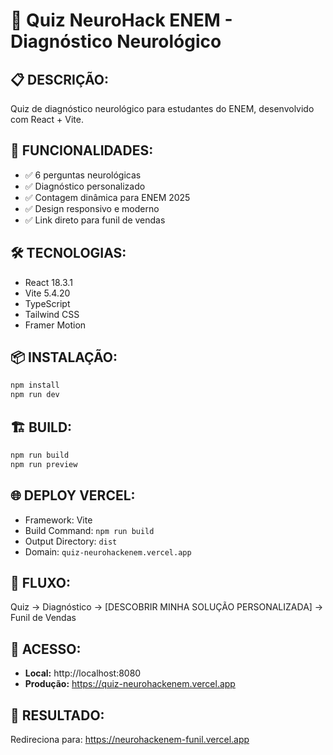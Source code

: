 # 🧠 Quiz NeuroHack ENEM - Diagnóstico Neurológico

## 📋 **DESCRIÇÃO:**
Quiz de diagnóstico neurológico para estudantes do ENEM, desenvolvido com React + Vite.

## 🚀 **FUNCIONALIDADES:**
- ✅ 6 perguntas neurológicas
- ✅ Diagnóstico personalizado
- ✅ Contagem dinâmica para ENEM 2025
- ✅ Design responsivo e moderno
- ✅ Link direto para funil de vendas

## 🛠️ **TECNOLOGIAS:**
- React 18.3.1
- Vite 5.4.20
- TypeScript
- Tailwind CSS
- Framer Motion

## 📦 **INSTALAÇÃO:**
```bash
npm install
npm run dev
```

## 🏗️ **BUILD:**
```bash
npm run build
npm run preview
```

## 🌐 **DEPLOY VERCEL:**
- Framework: Vite
- Build Command: `npm run build`
- Output Directory: `dist`
- Domain: `quiz-neurohackenem.vercel.app`

## 🔗 **FLUXO:**
Quiz → Diagnóstico → [DESCOBRIR MINHA SOLUÇÃO PERSONALIZADA] → Funil de Vendas

## 📱 **ACESSO:**
- **Local:** http://localhost:8080
- **Produção:** https://quiz-neurohackenem.vercel.app

## 🎯 **RESULTADO:**
Redireciona para: https://neurohackenem-funil.vercel.app